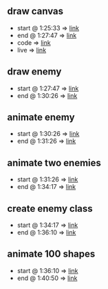 ## draw canvas
- start @ 1:25:33 => [link](https://youtu.be/GFO_txvwK_c?t=85m33s)
- end @ 1:27:47 => [link](https://youtu.be/GFO_txvwK_c?t=87m47s)
- code => [link](https://youtu.be/GFO_txvwK_c?t=87m47s)
- live => [link](https://youtu.be/GFO_txvwK_c?t=87m47s)

## draw enemy
- start @ 1:27:47 => [link](https://youtu.be/GFO_txvwK_c?t=87m47s)
- end @ 1:30:26 => [link](https://youtu.be/GFO_txvwK_c?t=90m26s)

## animate enemy
- start @ 1:30:26 => [link](https://youtu.be/GFO_txvwK_c?t=90m26s)
- end @ 1:31:26 => [link](https://youtu.be/GFO_txvwK_c?t=91m26s)

## animate two enemies
- start @ 1:31:26 => [link](https://youtu.be/GFO_txvwK_c?t=91m26s)
- end @ 1:34:17 => [link](https://youtu.be/GFO_txvwK_c?t=94m17s)

## create enemy class
- start @ 1:34:17 => [link](https://youtu.be/GFO_txvwK_c?t=94m17s)
- end @ 1:36:10 => [link](https://youtu.be/GFO_txvwK_c?t=96m10s)

## animate 100 shapes
- start @ 1:36:10 => [link](https://youtu.be/GFO_txvwK_c?t=96m10s)
- end @ 1:40:50 => [link](https://youtu.be/GFO_txvwK_c?t=100m50s)

